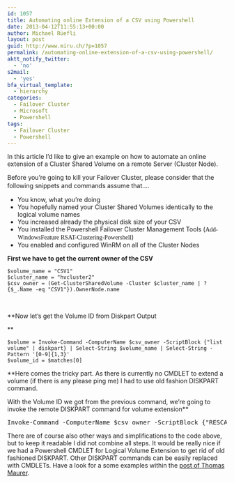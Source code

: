 ```yaml
---
id: 1057
title: Automating online Extension of a CSV using Powershell
date: 2013-04-12T11:55:13+00:00
author: Michael Rüefli
layout: post
guid: http://www.miru.ch/?p=1057
permalink: /automating-online-extension-of-a-csv-using-powershell/
aktt_notify_twitter:
  - 'no'
s2mail:
  - 'yes'
bfa_virtual_template:
  - hierarchy
categories:
  - Failover Cluster
  - Microsoft
  - Powershell
tags:
  - Failover Cluster
  - Powershell
---
```

In this article I&#8217;d like to give an example on how to automate an online extension of a Cluster Shared Volume on a remote Server (Cluster Node).

Before you&#8217;re going to kill your Failover Cluster, please consider that the following snippets and commands assume that&#8230;. <span style="font-size: 12pt;"><br /> </span>

  * You know, what you&#8217;re doing
  * You hopefully named your Cluster Shared Volumes identically to the logical volume names
  * You increased already the physical disk size of your CSV
  * You installed the Powershell Failover Cluster Management Tools (<span style="font-family: Consolas;">Add-WindowsFeature RSAT-Clustering-Powershell</span>)
  * You enabled and configured WinRM on all of the Cluster Nodes

**First we have to get the current owner of the CSV**

    $volume_name = "CSV1"
    $cluster_name = "hvcluster2"
    $csv_owner = (Get-ClusterSharedVolume -Cluster $cluster_name | ? {$_.Name -eq "CSV1"}).OwnerNode.name 

&nbsp;

**Now let&#8217;s get the Volume ID from Diskpart Output
  
** 

    $volume = Invoke-Command -ComputerName $csv_owner -ScriptBlock {"list volume" | diskpart} | Select-String $volume_name | Select-String -Pattern '[0-9]{1,3}'
    $volume_id = $matches[0] 

**Here comes the tricky part. As there is currently no CMDLET to extend a volume (if there is any please ping me) I had to use old fashion DISKPART command.
  
With the Volume ID we got from the previous command, we&#8217;re going to invoke the remote DISKPART command for volume extension**

<pre class="crayon-selected">Invoke-Command -ComputerName $csv_owner -ScriptBlock {"RESCAN","SELECT VOLUME $($args[0])","EXTEND"| diskpart} -Args $volume_id</pre>

There are of course also other ways and simplifications to the code above, but to keep it readable I did not combine all steps. It would be really nice if we had a Powershell CMDLET for Logical Volume Extension to get rid of old fashioned DISKPART. Other DISKPART commands can be easily replaced with CMDLETs. Have a look for a some examples within the [post of Thomas Maurer](http://www.thomasmaurer.ch/2012/04/replace-diskpart-with-windows-powershell-basic-storage-cmdlets/).